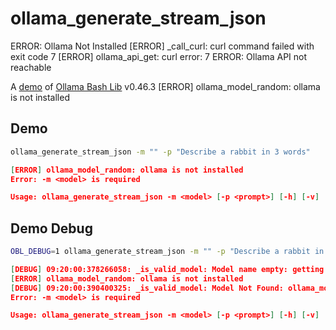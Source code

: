 # ollama_generate_stream_json
ERROR: Ollama Not Installed
[ERROR] _call_curl: curl command failed with exit code 7
[ERROR] ollama_api_get: curl error: 7
ERROR: Ollama API not reachable

A [demo](../README.md#demos) of [Ollama Bash Lib](https://github.com/attogram/ollama-bash-lib) v0.46.3
[ERROR] ollama_model_random: ollama is not installed

## Demo

```bash
ollama_generate_stream_json -m "" -p "Describe a rabbit in 3 words"

```
```json
[ERROR] ollama_model_random: ollama is not installed
Error: -m <model> is required

Usage: ollama_generate_stream_json -m <model> [-p <prompt>] [-h] [-v]
```

## Demo Debug

```bash
OBL_DEBUG=1 ollama_generate_stream_json -m "" -p "Describe a rabbit in 3 words"

```
```json
[DEBUG] 09:20:00:378266058: _is_valid_model: Model name empty: getting random model
[ERROR] ollama_model_random: ollama is not installed
[DEBUG] 09:20:00:390400325: _is_valid_model: Model Not Found: ollama_model_random failed
Error: -m <model> is required

Usage: ollama_generate_stream_json -m <model> [-p <prompt>] [-h] [-v]
```
